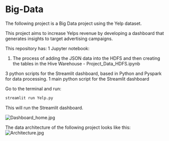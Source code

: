 # Big-Data
The following project is a Big Data project using the Yelp dataset. 

This project aims to increase Yelps revenue by developing a dashboard that generates insights to target advertising campaigns.

This repository has:
1 Jupyter notebook:
  1. The process of adding the JSON data into the HDFS and then creating the tables in the Hive Warehouse - Project_Data_HDFS.ipynb

3 python scripts for the Streamlit dashboard, based in Python and Pyspark for data processing. 
1 main python script for the Streamlit dashboard



Go to the terminal and run:
```python 
streamlit run Yelp.py
```

This will run the Streamlit dashboard.

![Dashboard_home.jpg](https://github.com/Sebasc322/UMBC-MPS-DS/blob/main/Fall-2023/Data-603/Final%20Project/Dashboard_home.jpg)


The data architecture of the following project looks like this:
![Architecture.jpg](https://github.com/Sebasc322/Big-Data/blob/main/Architecture.jpg)

